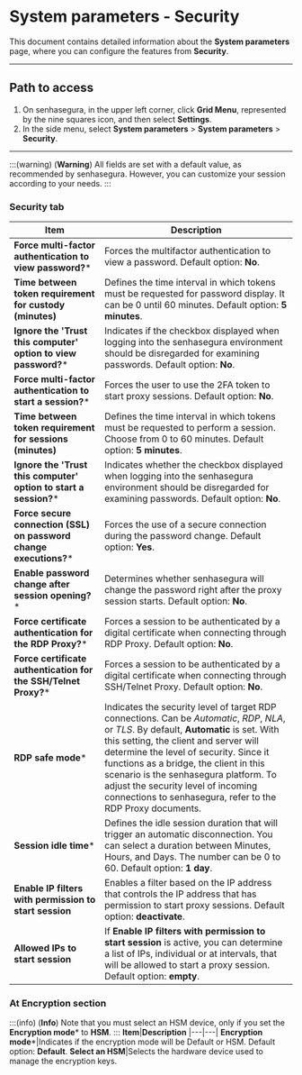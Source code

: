 # System parameters - Security

This document contains detailed information about the **System parameters** page, where you can configure the features from **Security**.

***
## Path to access

1. On senhasegura, in the upper left corner, click **Grid Menu**, represented by the nine squares icon, and then select **Settings**.
2. In the side menu, select **System parameters** > **System parameters** > **Security**.
***

:::(warning) (**Warning**)
All fields are set with a default value, as recommended by senhasegura. However, you can customize your session according to your needs.
:::

### Security tab
**Item**|**Description**
|---|---|
**Force multi-factor authentication to view password?***|Forces the multifactor authentication to view a password. Default option: **No**.
**Time between token requirement for custody (minutes)**|Defines the time interval in which tokens must be requested for password display. It can be 0 until 60 minutes. Default option: **5 minutes**.
**Ignore the 'Trust this computer' option to view password?***|Indicates if the checkbox displayed when logging into the senhasegura environment should be disregarded for examining passwords. Default option: **No**.
**Force multi-factor authentication to start a session?***|Forces the user to use the 2FA token to start proxy sessions. Default option: **No**.
**Time between token requirement for sessions (minutes)**|Defines the time interval in which tokens must be requested to perform a session. Choose from 0 to 60 minutes. Default option: **5 minutes**.
**Ignore the 'Trust this computer' option to start a session?***|Indicates whether the checkbox displayed when logging into the senhasegura environment should be disregarded for examining passwords. Default option: **No**.
**Force secure connection (SSL) on password change executions?***|Forces the use of a secure connection during the password change. Default option: **Yes**.
**Enable password change after session opening?***|Determines whether senhasegura will change the password right after the proxy session starts. Default option: **No**.
**Force certificate authentication for the RDP Proxy?***|Forces a session to be authenticated by a digital certificate when connecting through RDP Proxy. Default option: **No**.
**Force certificate authentication for the SSH/Telnet Proxy?***|Forces a session to be authenticated by a digital certificate when connecting through SSH/Telnet Proxy. Default option: **No**.
**RDP safe mode***|Indicates the security level of target RDP connections. Can be *Automatic*, *RDP*, *NLA*, or *TLS*. By default, **Automatic** is set. With this setting, the client and server will determine the level of security. Since it functions as a bridge, the client in this scenario is the senhasegura platform. To adjust the security level of incoming connections to senhasegura, refer to the RDP Proxy documents.
**Session idle time***|Defines the idle session duration that will trigger an automatic disconnection. You can select a duration between Minutes, Hours, and Days. The number can be 0 to 60. Default option: **1 day**.
**Enable IP filters with permission to start session**|Enables a filter based on the IP address that controls the IP address that has permission to start proxy sessions. Default option: **deactivate**.
**Allowed IPs to start session**|If **Enable IP filters with permission to start session** is active, you can determine a list of IPs, individual or at intervals, that will be allowed to start a proxy session. Default option: **empty**.


### At Encryption section
:::(info) (**Info**)
Note that you must select an HSM device, only if you set the **Encryption mode*** to **HSM**.
:::
**Item**|**Description**
|---|---|
**Encryption mode***|Indicates if the encryption mode will be Default or HSM. Default option: **Default**.
**Select an HSM**|Selects the hardware device used to manage the encryption keys.

